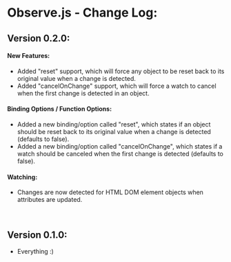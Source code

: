 # Observe.js - Change Log:

## Version 0.2.0:

#### **New Features:**
- Added "reset" support, which will force any object to be reset back to its original value when a change is detected.
- Added "cancelOnChange" support, which will force a watch to cancel when the first change is detected in an object.

#### **Binding Options / Function Options:**
- Added a new binding/option called "reset", which states if an object should be reset back to its original value when a change is detected (defaults to false).
- Added a new binding/option called "cancelOnChange", which states if a watch should be canceled when the first change is detected (defaults to false).

#### **Watching:**
- Changes are now detected for HTML DOM element objects when attributes are updated.

<br>


## Version 0.1.0:
- Everything :)